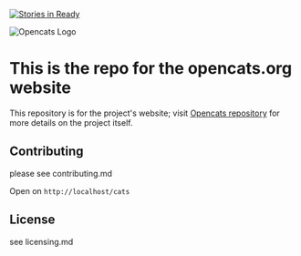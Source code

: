 [![Stories in Ready](https://badge.waffle.io/opencats/opencats.github.io.png?label=ready&title=Ready)](https://waffle.io/opencats/opencats.github.io)

![Opencats Logo](logos/opencats-logo.png)

This is the repo for the opencats.org website
=======================

This repository is for the project's website; visit [Opencats repository](https://github.com/opencats/opencats) for more details on the project itself.

## Contributing
please see contributing.md


Open on `http://localhost/cats`


## License

see licensing.md
